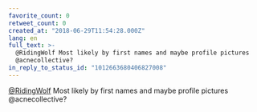 ```yaml
---
favorite_count: 0
retweet_count: 0
created_at: "2018-06-29T11:54:28.000Z"
lang: en
full_text: >-
  @RidingWolf Most likely by first names and maybe profile pictures
  @acnecollective?
in_reply_to_status_id: "1012663680406827008"
---
```


[@RidingWolf](https://twitter.com/RidingWolf) Most likely by first names and
maybe profile pictures @acnecollective?
